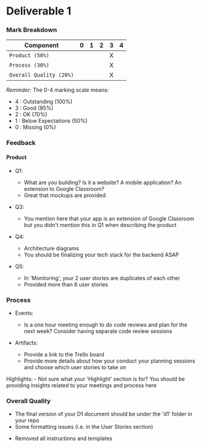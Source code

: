 # Deliverable 1

### Mark Breakdown

| Component   | 0    |  1   |  2   |  3   |  4   |
| ----------- | ---- | ---- | ---- | ---- | ---- |
| `Product (50%)` |  |   |   | X |   |
| `Process (30%)` |  |   |  | X |   |
| `Overall Quality (20%)` |   |   |  |  X |   |


_Reminder:_ The 0-4 marking scale means:

 * 4 : Outstanding (100%)
 * 3 : Good (85%)
 * 2 : OK (70%)
 * 1 : Below Expectations (50%)
 * 0 : Missing (0%)

### Feedback

#### Product

- Q1: 
    - What are you building? Is it a website? A mobile application? An extension to Google Classroom?
    - Great that mockups are provided

- Q3:
    - You mention here that your app is an extension of Google Classroom but you didn't mention this in Q1 when describing the product 

- Q4:
    - Architecture diagrams 
    - You should be finalizing your tech stack for the backend ASAP
    
- Q5: 
    - In 'Monitoring', your 2 user stories are duplicates of each other
    - Provided more than 6 user stories

### Process

- Events: 
    - Is a one hour meeting enough to do code reviews and plan for the next week? Consider having separate code review sessions

- Artifacts: 
    - Provide a link to the Trello board 
    - Provide more details about how your conduct your planning sessions and choose which user stories to take on 

Highlights: 
    - Not sure what your 'Highlight' section is for? You should be providing insights related to your meetings and process here

### Overall Quality

- The final version of your D1 document should be under the 'd1' folder in your repo
- Some formatting issues (i.e. in the User Stories section)
+ Removed all instructions and templates
